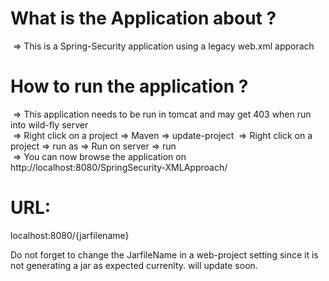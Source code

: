 # What is the Application about ? </br>
&nbsp;=> This is a Spring-Security application using a legacy web.xml apporach </br>

# How to run the application ? </br>
&nbsp;=> This application needs to be run in tomcat and may get 403 when run into wild-fly server </br>
&nbsp;=> Right click on a project => Maven => update-project
&nbsp;=> Right click on a project => run as => Run on server => run </br>
&nbsp;=> You can now browse the application on http://localhost:8080/SpringSecurity-XMLApproach/

URL:
====
localhost:8080/{jarfilename}

Do not forget to change the JarfileName in a web-project setting since it is not generating a jar as expected currenlty.
will update soon.
